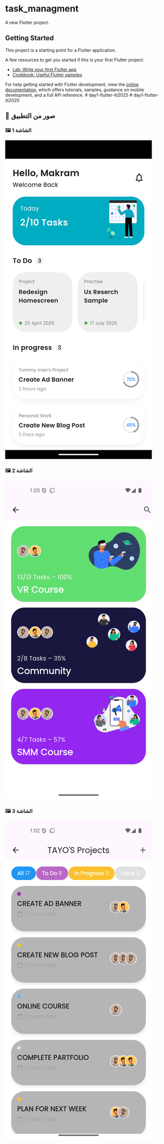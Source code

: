 # task_managment

A new Flutter project.

## Getting Started

This project is a starting point for a Flutter application.

A few resources to get you started if this is your first Flutter project:

- [Lab: Write your first Flutter app](https://docs.flutter.dev/get-started/codelab)
- [Cookbook: Useful Flutter samples](https://docs.flutter.dev/cookbook)

For help getting started with Flutter development, view the
[online documentation](https://docs.flutter.dev/), which offers tutorials,
samples, guidance on mobile development, and a full API reference.
#   d a y 1 - f l u t t e r - i t i 2 0 2 5 
 
 #   d a y 1 - f l u t t e r - i t i 2 0 2 5 
 
 

## 📱 صور من التطبيق

### 🖼️ الشاشة 1
![screen1](screenshots/screen1.png)

### 🖼️ الشاشة 2
![screen2](screenshots/screen2.png)

### 🖼️ الشاشة 3
![screen3](screenshots/screen3.png)
